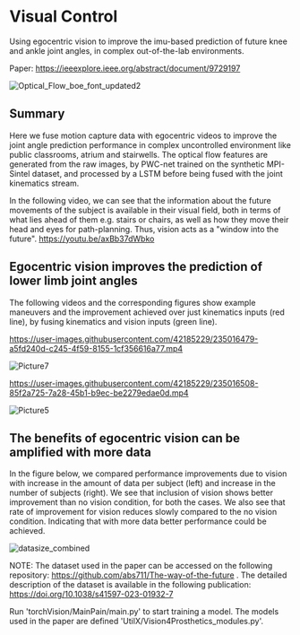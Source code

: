 # Visual Control
Using egocentric vision to improve the imu-based prediction of future knee and ankle joint angles, in complex out-of-the-lab environments.

Paper: https://ieeexplore.ieee.org/abstract/document/9729197

![Optical_Flow_boe_font_updated2](https://user-images.githubusercontent.com/42185229/177664658-80144c7c-4224-4de4-aeac-fae5744160ac.png)

## Summary
Here we fuse motion capture data with egocentric videos to improve the joint angle prediction performance in complex uncontrolled environment like public classrooms, atrium and stairwells. The optical flow features are generated from the raw images, by PWC-net trained on the synthetic MPI-Sintel dataset, and processed by a LSTM before being fused with the joint kinematics stream.

In the following video, we can see that the information about the future movements of the subject is available in their visual field, both in terms of what lies ahead of them e.g. stairs or chairs, as well as how they move their head and eyes for path-planning. Thus, vision acts as a "window into the future".
https://youtu.be/axBb37dWbko

## Egocentric vision improves the prediction of lower limb joint angles

The following videos and the corresponding figures show example maneuvers and the improvement achieved over just kinematics inputs (red line), by fusing kinematics and vision inputs (green line).

https://user-images.githubusercontent.com/42185229/235016479-a5fd240d-c245-4f59-8155-1cf356616a77.mp4

![Picture7](https://user-images.githubusercontent.com/42185229/235016499-e5d20136-b3bd-49ab-8f55-45dfff6e6196.png)



https://user-images.githubusercontent.com/42185229/235016508-85f2a725-7a28-45b1-b9ec-be2279edae0d.mp4

![Picture5](https://user-images.githubusercontent.com/42185229/235016525-484c83f7-026a-4596-a24c-eee5ce55b29a.png)



## The benefits of egocentric vision can be amplified with more data

In the figure below, we compared performance improvements due to vision with increase in the amount of data per subject (left) and increase in the number of subjects (right). We see that inclusion of vision shows better improvement than no vision condition, for both the cases. We also see that rate of improvement for vision reduces slowly compared to the no vision condition. Indicating that with more data better performance could be achieved.

![datasize_combined](https://user-images.githubusercontent.com/42185229/235016538-4fb904cd-0d2c-4a7e-81bb-ea9b76ef27d7.png)

NOTE: The dataset used in the paper can be accessed on the following repository: https://github.com/abs711/The-way-of-the-future . The detailed description of the dataset is available in the following publication: https://doi.org/10.1038/s41597-023-01932-7

Run 'torchVision/MainPain/main.py' to start training a model. The models used in the paper are defined 'UtilX/Vision4Prosthetics_modules.py'. 
